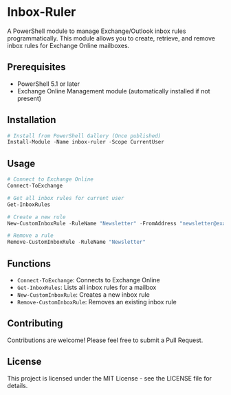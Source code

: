 # Inbox-Ruler

A PowerShell module to manage Exchange/Outlook inbox rules programmatically. This module allows you to create, retrieve, and remove inbox rules for Exchange Online mailboxes.

## Prerequisites

- PowerShell 5.1 or later
- Exchange Online Management module (automatically installed if not present)

## Installation

```powershell
# Install from PowerShell Gallery (Once published)
Install-Module -Name inbox-ruler -Scope CurrentUser
```

## Usage

```powershell
# Connect to Exchange Online
Connect-ToExchange

# Get all inbox rules for current user
Get-InboxRules

# Create a new rule
New-CustomInboxRule -RuleName "Newsletter" -FromAddress "newsletter@example.com" -TargetFolder "Inbox\Newsletters"

# Remove a rule
Remove-CustomInboxRule -RuleName "Newsletter"
```

## Functions

- `Connect-ToExchange`: Connects to Exchange Online
- `Get-InboxRules`: Lists all inbox rules for a mailbox
- `New-CustomInboxRule`: Creates a new inbox rule
- `Remove-CustomInboxRule`: Removes an existing inbox rule

## Contributing

Contributions are welcome! Please feel free to submit a Pull Request.

## License

This project is licensed under the MIT License - see the LICENSE file for details.
